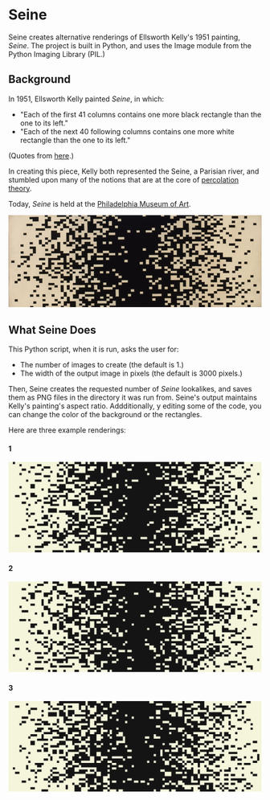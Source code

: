 # Seine

Seine creates alternative renderings of Ellsworth Kelly's 1951 painting, *Seine*. The project is built in Python, and uses the Image module from the Python Imaging Library (PIL.)

## Background

In 1951, Ellsworth Kelly painted *Seine*, in which:
* "Each of the first 41 columns contains one more black rectangle than the one to its left."
* "Each of the next 40 following columns contains one more white rectangle than the one to its left."

(Quotes from [here](http://www.sas.upenn.edu/~chb/kelly/chen_bryan_artofresearch.pdf).)

In creating this piece, Kelly both represented the Seine, a Parisian river, and stumbled upon many of the notions that are at the core of [percolation theory](https://en.wikipedia.org/wiki/Percolation_theory).

Today, *Seine* is held at the [Philadelphia Museum of Art](http://www.philamuseum.org/collections/permanent/295031.html).

![](original.jpg)

## What Seine Does

This Python script, when it is run, asks the user for:
* The number of images to create (the default is 1.)
* The width of the output image in pixels (the default is 3000 pixels.)

Then, Seine creates the requested number of *Seine* lookalikes, and saves them as PNG files in the directory it was run from.
Seine's output maintains Kelly's painting's aspect ratio. Addditionally, y editing some of the code, you can change the color of the background or the rectangles.

Here are three example renderings:

#### 1
![](images/1.png)

#### 2
![](images/2.png)

#### 3
![](images/3.png)

